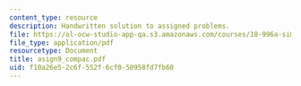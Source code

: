 ```yaml
---
content_type: resource
description: Handwritten solution to assigned problems.
file: https://ol-ocw-studio-app-qa.s3.amazonaws.com/courses/18-996a-simplicity-theory-spring-2004/f10a26e52c6f552f6cf050958fd7fb60_asign9_compac.pdf
file_type: application/pdf
resourcetype: Document
title: asign9_compac.pdf
uid: f10a26e5-2c6f-552f-6cf0-50958fd7fb60
---
```


